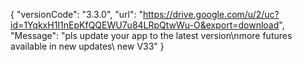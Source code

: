 { "versionCode": "3.3.0", "url": "https://drive.google.com/u/2/uc?id=1YqkxH1I1nEpKfQQEWU7u84LRpQtwWu-O&export=download", "Message": "pls update your app to the latest version\nmore futures available in new updates\ new V33" }
